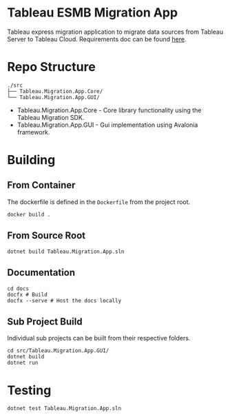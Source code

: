 # Tableau ESMB Migration App
Tableau express migration application to migrate data sources from Tableau Server to Tableau Cloud.
Requirements doc can be found [here](https://docs.google.com/document/d/1DXrYdTbS5aGcZeicNVAdD1tvGRwtH1Yj/edit#heading=h.gjdgxs).

# Repo Structure
```
./src
├── Tableau.Migration.App.Core/
└── Tableau.Migration.App.GUI/
```
* Tableau.Migration.App.Core - Core library functionality using the Tableau Migration SDK.
* Tableau.Migration.App.GUI - Gui implementation using Avalonia framework.

# Building
## From Container
The dockerfile is defined in the `Dockerfile` from the project root.
```
docker build .
```
## From Source Root
```
dotnet build Tableau.Migration.App.sln
```

## Documentation
```
cd docs
docfx # Build
docfx --serve # Host the docs locally
```

##  Sub Project Build
Individual sub projects can be built from their respective folders.
```
cd src/Tableau.Migration.App.GUI/
dotnet build
dotnet run
```

# Testing
```
dotnet test Tableau.Migration.App.sln
```
